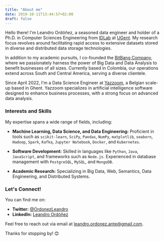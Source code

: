 ```yaml
---
title: "About me"
date: 2019-10-11T13:44:57+02:00
draft: false
---
```


Hello there! I'm Leandro Ordóñez, a seasoned data engineer and holder of a Ph.D. in Computer Sciences Engineering from [IDLab](https://idlab.technology/) at [UGent](https://www.ugent.be/). My research focus revolves around facilitating rapid access to extensive datasets stored in diverse and distributed data storage technologies.

In addition to my academic pursuits, I co-founded the [BitBang Company](https://thebitbang.company), where we passionately harness the power of Big Data and Data Analysis to benefit businesses of all sizes. Currently based in Colombia, our operations extend across South and Central America, serving a diverse clientele.

Since April 2022, I'm a Data Science Engineer at [Yazzoom](https://yazzoom.com), a Belgian scale-up based in Ghent. Yazzoom specializes in artificial intelligence software designed to enhance business processes, with a strong focus on advanced data analysis. 


### Interests and Skills

My expertise spans a wide range of fields, including:

- **Machine Learning, Data Science, and Data Engineering:** Proficient in tools such as `scikit-learn`, `SciPy`, `Pandas`, `NumPy`, `matplotlib`, `seaborn`, `Hadoop`, `Spark`, `Kafka`, `Jupyter Notebook`, `Docker`, and `Kubernetes`.

- **Software Development:** Skilled in languages like `Python`, `Java`, `JavaScript`, and frameworks such as `Node.js`. Experienced in database management with `PostgreSQL`, `MySQL`, and `MongoDB`.

- **Academic Research:** Specializing in Big Data, Web, Semantics, Data Engineering, and Distributed Systems.

### Let's Connect!

You can find me on:

- **Twitter:** [@OrdonezLeandro](http://twitter.com/OrdonezLeandro)
- **LinkedIn:** [Leandro Ordóñez](https://www.linkedin.com/in/leandroordonez)

Feel free to reach out via email at [leandro.ordonez.ante@gmail.com](mailto:leandro.ordonez.ante@gmail.com).

Thanks for stopping by! 😊
